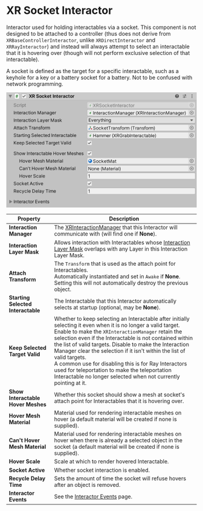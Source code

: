# XR Socket Interactor

Interactor used for holding interactables via a socket. This component is not designed to be attached to a controller (thus does not derive from `XRBaseControllerInteractor`, unlike `XRDirectInteractor` and `XRRayInteractor`) and instead will always attempt to select an interactable that it is hovering over (though will not perform exclusive selection of that interactable).

A socket is defined as the target for a specific interactable, such as a keyhole for a key or a battery socket for a battery. Not to be confused with network programming.

![XRSocketInteractor component](images/xr-socket-interactor.png)

| **Property** | **Description** |
|--|--|
| **Interaction Manager** | The [XRInteractionManager](xr-interaction-manager.md) that this Interactor will communicate with (will find one if **None**). |
| **Interaction Layer Mask** | Allows interaction with Interactables whose [Interaction Layer Mask](interaction-layers.md) overlaps with any Layer in this Interaction Layer Mask. |
| **Attach Transform** | The `Transform` that is used as the attach point for Interactables.<br />Automatically instantiated and set in `Awake` if **None**.<br />Setting this will not automatically destroy the previous object. |
| **Starting Selected Interactable** | The Interactable that this Interactor automatically selects at startup (optional, may be **None**). |
| **Keep Selected Target Valid** | Whether to keep selecting an Interactable after initially selecting it even when it is no longer a valid target.<br />Enable to make the `XRInteractionManager` retain the selection even if the Interactable is not contained within the list of valid targets. Disable to make the Interaction Manager clear the selection if it isn't within the list of valid targets.<br />A common use for disabling this is for Ray Interactors used for teleportation to make the teleportation Interactable no longer selected when not currently pointing at it. |
| **Show Interactable Hover Meshes** | Whether this socket should show a mesh at socket's attach point for Interactables that it is hovering over. |
| **Hover Mesh Material** | Material used for rendering interactable meshes on hover (a default material will be created if none is supplied). |
| **Can't Hover Mesh Material** | Material used for rendering interactable meshes on hover when there is already a selected object in the socket (a default material will be created if none is supplied). |
| **Hover Scale** | Scale at which to render hovered Interactable. |
| **Socket Active** | Whether socket interaction is enabled. |
| **Recycle Delay Time** | Sets the amount of time the socket will refuse hovers after an object is removed. |
| **Interactor Events** | See the [Interactor Events](interactor-events.md) page. |

